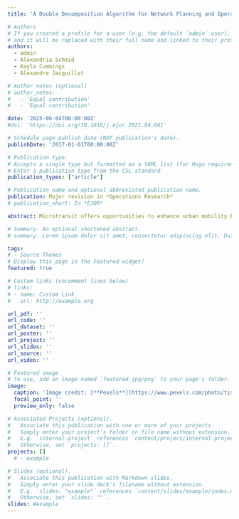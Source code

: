 ```yaml
---
title: 'A Double Decomposition Algorithm for Network Planning and Operations in Deviated Fixed-route Microtransit'

# Authors
# If you created a profile for a user (e.g. the default `admin` user), write the username (folder name) here
# and it will be replaced with their full name and linked to their profile.
authors:
  - admin
  - Alexandria Schmid
  - Kayla Cummings
  - Alexandre Jacquillat

# Author notes (optional)
# author_notes:
#   - 'Equal contribution'
#   - 'Equal contribution'

date: '2025-06-04T00:00:00Z'
#doi: 'https://doi.org/10.1016/j.ejor.2021.04.041'

# Schedule page publish date (NOT publication's date).
publishDate: '2017-01-01T00:00:00Z'

# Publication type.
# Accepts a single type but formatted as a YAML list (for Hugo requirements).
# Enter a publication type from the CSL standard.
publication_types: ["article"]

# Publication name and optional abbreviated publication name.
publication: Major revision in *Operations Research*
# publication_short: In *EJOR*

abstract: Microtransit offers opportunities to enhance urban mobility by combining the reliability of public transit and the flexibility of ride-sharing. This paper optimizes the design and operations of a deviated fixed-route microtransit system that relies on reference lines but is allowed to deviate in response to passenger requests. We formulate a Microtransit Network Design (MiND) model via two-stage stochastic integer optimization, with a first-stage network design and service scheduling structure and a second-stage vehicle routing structure. We derive a tight second-stage relaxation using a subpath-based representation of microtransit operations in a load-expanded network. We develop a double-decomposition algorithm combining Benders decomposition and subpath-based column generation. We prove that the algorithm maintains a valid optimality gap and converges to an optimal solution in a finite number of iterations. Results obtained with real-world data from Manhattan show that the methodology scales to large and otherwise-intractable instances, with up to 10-100 candidate lines and hundreds of stops. Comparisons with transit and ride-sharing suggest that microtransit can provide win-win outcomes toward efficient mobility (high demand coverage, low costs, high level of service), equitable mobility (broad geographic reach) and sustainable mobility (limited environmental footprint). We provide an open-source implementation to enable replication.

# Summary. An optional shortened abstract.
# summary: Lorem ipsum dolor sit amet, consectetur adipiscing elit. Duis posuere tellus ac convallis placerat. Proin tincidunt magna sed ex sollicitudin condimentum.

tags:
# - Source Themes
# Display this page in the Featured widget?
featured: true

# Custom links (uncomment lines below)
# links:
# - name: Custom Link
#   url: http://example.org

url_pdf: ''
url_code: ''
url_dataset: ''
url_poster: ''
url_project: ''
url_slides: ''
url_source: ''
url_video: ''

# Featured image
# To use, add an image named `featured.jpg/png` to your page's folder.
image:
  caption: 'Image credit: [**Pexels**](https://www.pexels.com/photo/timelapse-photography-of-city-1494582/)'
  focal_point: ''
  preview_only: false

# Associated Projects (optional).
#   Associate this publication with one or more of your projects.
#   Simply enter your project's folder or file name without extension.
#   E.g. `internal-project` references `content/project/internal-project/index.md`.
#   Otherwise, set `projects: []`.
projects: []
  # - example

# Slides (optional).
#   Associate this publication with Markdown slides.
#   Simply enter your slide deck's filename without extension.
#   E.g. `slides: "example"` references `content/slides/example/index.md`.
#   Otherwise, set `slides: ""`.
slides: #example
---
```


<!-- {{% callout note %}}
This work is driven by the results in my [previous paper](/publication/conference-paper/) on LLMs.

{{% callout note %}}
Create your slides in Markdown - click the *Slides* button to check out the example.
{{% /callout %}}

Add the publication's **full text** or **supplementary notes** here. You can use rich formatting such as including [code, math, and images](https://docs.hugoblox.com/content/writing-markdown-latex/). -->
